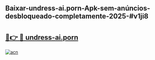 ## Baixar-undress-ai.porn-Apk-sem-anúncios-desbloqueado-completamente-2025-#v1ji8

# <h2><a href="https://ainizakaria.my?title=undress-ai.porn&ref=20M">🔗👉 🔴 undress-ai.porn</a></h2>

[![acn](https://github.com/user-attachments/assets/0f9c940e-d8b0-45ae-aac7-cd30a18b3e1c)](https://ainizakaria.my?title=undress-ai.porn&ref=20M)

